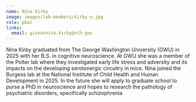 ```yaml
---
name: Nina Kirby
image: images/lab-members/kirby-n.jpg
role: pbac
links:
  email: giovannina.kirby@nih.gov
---
```

Nina Kirby graduated from The George Washington University (GWU) in 2025 with her B.S. in cognitive neuroscience. At GWU she was a member of the Polter lab where they investigated early life stress and adversity and its impacts on the developing serotonergic circuitry in mice. Nina joined the Burgess lab at the National Institute of Child Health and Human Development in 2025. In the future she will apply to graduate school to purse a PhD in neuroscience and hopes to research the pathology of psychiatric disorders, specifically schizophrenia
